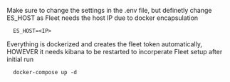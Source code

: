 Make sure to change the settings in the .env file, but definetly change ES_HOST as Fleet needs the host IP due to docker encapsulation

      ES_HOST=<IP>

Everything is dockerized and creates the fleet token automatically, HOWEVER it needs kibana to be restarted to incorperate Fleet setup after initial run

      docker-compose up -d   

